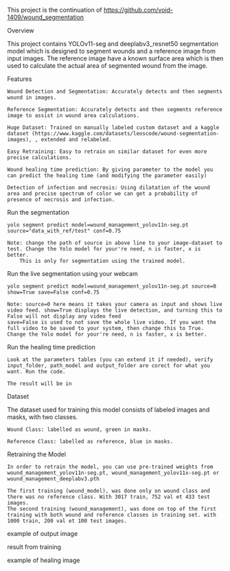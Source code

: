 This project is the continuation of https://github.com/void-1409/wound_segmentation



Overview

This project contains YOLOv11-seg and deeplabv3_resnet50 segmentation model which is designed to segment wounds and a reference image from input images. The reference image have a known surface area which is then used to calculate the actual area of segmented wound from the image.



Features

    Wound Detection and Segmentation: Accurately detects and then segments wound in images.

    Reference Segmentation: Accurately detects and then segments reference image to assist in wound area calculations.

    Huge Dataset: Trained on manually labeled custom dataset and a kaggle dataset (https://www.kaggle.com/datasets/leoscode/wound-segmentation-images), , extended and relabeled.

    Easy Retraining: Easy to retrain on similar dataset for even more precise calculations.

    Wound healing time prediction: By giving parameter to the model you can predict the healing time (and modifying the parameter easily)

    Detection of infection and necrosis: Using dilatation of the wound area and precise spectrum of color we can get a probability of presence of necrosis and infection.


    
Run the segmentation

    yolo segment predict model=wound_management_yolov11n-seg.pt source="data_with_ref/test" conf=0.75

    Note: change the path of source in above line to your image-dataset to test. Change the Yolo model for your're need, n is faster, x is better. 
        This is only for segmentation using the trained model.

Run the live segmentation using your webcam

    yolo segment predict model=wound_management_yolov11n-seg.pt source=0 show=True save=False conf=0.75

    Note: source=0 here means it takes your camera as input and shows live video feed. show=True displays the live detection, and turning this to False will not display any video feed
    save=False is used to not save the whole live video. If you want the full video to be saved to your system, then change this to True. Change the Yolo model for your're need, n is faster, x is better.
    
Run the healing time prediction

    Look at the parameters tables (you can extend it if needed), verify input_folder, path_model and output_folder are corect for what you want. Run the code.

    The result will be in 



Dataset

The dataset used for training this model consists of labeled images and masks, with two classes.

    Wound Class: labelled as wound, green in masks.

    Reference Class: labelled as reference, blue in masks.

Retraining the Model

    In order to retrain the model, you can use pre-trained weights from wound_management_yolov11n-seg.pt, wound_management_yolov11x-seg.pt or wound_management_deeplabv3.pth

    The first training (wound_model), was done only on wound class and there was no reference class. With 3017 train, 752 val et 433 test images.
    The second training (wound_management), was done on top of the first training with both wound and reference classes in training set. with 1000 train, 200 val et 100 test images.



example of output image

result from training

example of healing image


